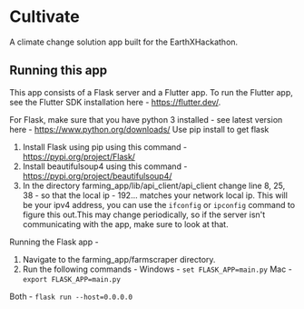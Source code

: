 # Cultivate

A climate change solution app built for the EarthXHackathon. 

## Running this app 

This app consists of a Flask server and a Flutter app. To run the Flutter app, see the Flutter SDK installation here - https://flutter.dev/. 

For Flask, make sure that you have python 3 installed - see latest version here - https://www.python.org/downloads/
Use pip install to get flask

1. Install Flask using pip using this command - https://pypi.org/project/Flask/
2. Install beautifulsoup4 using this command - https://pypi.org/project/beautifulsoup4/
3. In the directory farming_app/lib/api_client/api_client change line 8, 25, 38 - so that the local ip - 192... matches your network local ip. This will be your ipv4 address, you can use the ```ifconfig``` or ```ipconfig``` command to figure this out.This may change periodically, so if the server isn't communicating with the app, make sure to look at that. 

Running the Flask app - 
1. Navigate to the farming_app/farmscraper directory. 
2. Run the following commands - 
Windows - ```set FLASK_APP=main.py```
Mac - ```export FLASK_APP=main.py```

Both - ```flask run --host=0.0.0.0```
